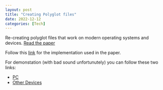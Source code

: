 ```yaml
---
layout: post
title: "Creating Polyglot files"
date: 2022-12-12
categories: [Tech]
---
```


Re-creating polyglot files that work on modern operating systems and devices. [Read the paper](/assets/pdf/creating-polyglot-files.pdf)

Follow this [link](https://github.com/Despire/playground/tree/main/ff-tools) for the implementation used in the paper.

For demonstation (with bad sound unfortunutely) you can follow these two links:

- [PC](https://youtu.be/lZuIEokYNIg) 
- [Other Devices](https://youtu.be/MYyJm330lZI)
